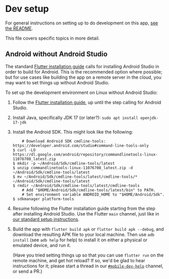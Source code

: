 # Dev setup

For general instructions on setting up to do development
on this app, [see the README][readme-setup].

This file covers specific topics in more detail.

[readme-setup]: https://github.com/zulip/zulip-flutter#setting-up


## Android without Android Studio

The standard [Flutter installation guide](https://docs.flutter.dev/get-started/install)
calls for installing Android Studio in order to build for Android.
This is the recommended option where possible; but for use cases
like building the app on a remote server in the cloud, you may want
to set things up without Android Studio.

To set up the development environment on Linux without Android Studio:

1. Follow the [Flutter installation guide](https://docs.flutter.dev/get-started/install),
   up until the step calling for Android Studio.

2. Install Java, specifically JDK 17 (or later?):
   `sudo apt install openjdk-17-jdk`

3. Install the Android SDK.  This might look like the following:

   ```
       # Download Android SDK cmdline-tools: https://developer.android.com/studio#command-line-tools-only
   $ curl -LO https://dl.google.com/android/repository/commandlinetools-linux-11076708_latest.zip
   $ mkdir -p ~/Android/Sdk/cmdline-tools/latest
   $ unzip commandlinetools-linux-11076708_latest.zip -d ~/Android/Sdk/cmdline-tools/latest
   $ mv ~/Android/Sdk/cmdline-tools/latest/cmdline-tools/* ~/Android/Sdk/cmdline-tools/latest
   $ rmdir ~/Android/Sdk/cmdline-tools/latest/cmdline-tools
       # Add "$HOME/Android/Sdk/cmdline-tools/latest/bin" to PATH.
       # Set environment variable ANDROID_HOME to "$HOME/Android/Sdk".
   $ sdkmanager platform-tools
   ```

4. Resume following the Flutter installation guide
   starting from the step after installing Android Studio.
   Use the Flutter `main` channel, just like in
   [our standard setup instructions][readme-setup].

5. Build the app with `flutter build apk`
   or `flutter build apk --debug`, and
   download the resulting APK file to your local machine.
   Then use `adb install` (see `adb help` for help)
   to install it on either a physical or emulated device,
   and run it.

   (Have you tried setting things up so that you can use
   `flutter run` on the remote machine, and get hot reload?
   If so, we'd be glad to hear instructions for it;
   please start a thread in our [`#mobile-dev-help`][] channel,
   or send a PR.)

[`#mobile-dev-help`]: https://chat.zulip.org/#narrow/stream/516-mobile-dev-help
